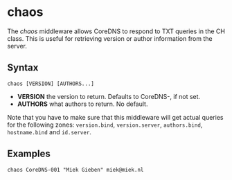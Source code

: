 # chaos

The *chaos* middleware allows CoreDNS to respond to TXT queries in the CH class.
This is useful for retrieving version or author information from the server.

## Syntax

~~~
chaos [VERSION] [AUTHORS...]
~~~

* **VERSION** the version to return. Defaults to CoreDNS-<version>, if not set.
* **AUTHORS** what authors to return. No default.

Note that you have to make sure that this middleware will get actual queries for the
following zones: `version.bind`, `version.server`, `authors.bind`, `hostname.bind` and
`id.server`.

## Examples

~~~
chaos CoreDNS-001 "Miek Gieben" miek@miek.nl
~~~
